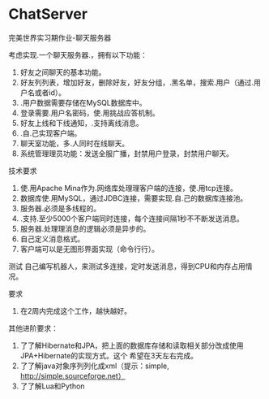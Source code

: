 # ChatServer
完美世界实习期作业-聊天服务器

考虑实现.一个聊天服务器.，拥有以下功能：
1. 好友之间聊天的基本功能。
2. 好友列列表，增加好友，删除好友，好友分组，.黑名单，搜索.用户（通过.用户名或者id）。
3. .用户数据需要存储在MySQL数据库中。
4. 登录需要.用户名密码，使.用挑战应答机制。
5. 好友上线和下线通知，.支持离线消息。
6. .自.己实现客户端。
7. 聊天室功能，多.人同时在线聊天。
8. 系统管理理员功能：发送全服广播，封禁用户登录，封禁用户聊天。


技术要求
1. 使.用Apache Mina作为.网络库处理理客户端的连接，使.用tcp连接。
2. 数据库使.用MySQL，通过JDBC连接，需要实现.自.己的数据库连接池。
3. 服务器.必须是多线程的。
4. .支持.至少5000个客户端同时连接，每个连接间隔1秒不不断发送消息。
5. 服务器.处理理消息的逻辑必须是异步的。
6. 自己定义消息格式。
7. 客户端可以是无图形界面实现（命令行行）。


测试
自己编写机器人，来测试多连接，定时发送消息，得到CPU和内存占用情况。


要求
1. 在2周内完成这个工作，越快越好。

其他进阶要求：
1. 了了解Hibernate和JPA，把上面的数据库存储和读取相关部分改成使用JPA+Hibernate的实现方式。这个
希望在3天左右完成。
2. 了了解java对象序列列化成xml（提示：simple, http://simple.sourceforge.net）
3. 了了解Lua和Python

